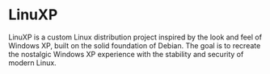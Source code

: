 # LinuXP
LinuXP is a custom Linux distribution project inspired by the look and feel of Windows XP, built on the solid foundation of Debian. The goal is to recreate the nostalgic Windows XP experience with the stability and security of modern Linux.
